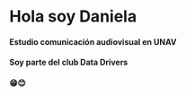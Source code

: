 # Hola soy Daniela

#### Estudio comunicación audiovisual en UNAV

#### Soy parte del club Data Drivers

#### 😁😊
